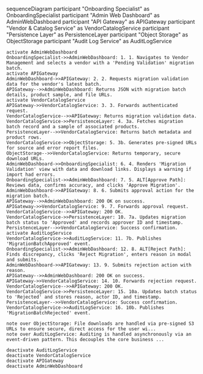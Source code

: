 sequenceDiagram
    participant "Onboarding Specialist" as OnboardingSpecialist
    participant "Admin Web Dashboard" as AdminWebDashboard
    participant "API Gateway" as APIGateway
    participant "Vendor & Catalog Service" as VendorCatalogService
    participant "Persistence Layer" as PersistenceLayer
    participant "Object Storage" as ObjectStorage
    participant "Audit Log Service" as AuditLogService

    activate AdminWebDashboard
    OnboardingSpecialist->>AdminWebDashboard: 1. 1. Navigates to Vendor Management and selects a vendor with a 'Pending Validation' migration batch.
    activate APIGateway
    AdminWebDashboard->>APIGateway: 2. 2. Requests migration validation data for the vendor's latest batch.
    APIGateway-->>AdminWebDashboard: Returns JSON with migration batch details, product sample, and file URLs.
    activate VendorCatalogService
    APIGateway->>VendorCatalogService: 3. 3. Forwards authenticated request.
    VendorCatalogService-->>APIGateway: Returns migration validation data.
    VendorCatalogService->>PersistenceLayer: 4. 3a. Fetches migration batch record and a sample of associated products.
    PersistenceLayer-->>VendorCatalogService: Returns batch metadata and product rows.
    VendorCatalogService->>ObjectStorage: 5. 3b. Generates pre-signed URLs for source and error report files.
    ObjectStorage-->>VendorCatalogService: Returns temporary, secure download URLs.
    AdminWebDashboard->>OnboardingSpecialist: 6. 4. Renders 'Migration Validation' view with data and download links. Displays a warning if import had errors.
    OnboardingSpecialist->>AdminWebDashboard: 7. 5. ALT[Approve Path]: Reviews data, confirms accuracy, and clicks 'Approve Migration'.
    AdminWebDashboard->>APIGateway: 8. 6. Submits approval action for the migration batch.
    APIGateway-->>AdminWebDashboard: 200 OK on success.
    APIGateway->>VendorCatalogService: 9. 7. Forwards approval request.
    VendorCatalogService-->>APIGateway: 200 OK.
    VendorCatalogService->>PersistenceLayer: 10. 7a. Updates migration batch status to 'Approved' and records approver ID and timestamp.
    PersistenceLayer-->>VendorCatalogService: Success confirmation.
    activate AuditLogService
    VendorCatalogService->>AuditLogService: 11. 7b. Publishes 'MigrationBatchApproved' event.
    OnboardingSpecialist->>AdminWebDashboard: 12. 8. ALT[Reject Path]: Finds discrepancy, clicks 'Reject Migration', enters reason in modal and submits.
    AdminWebDashboard->>APIGateway: 13. 9. Submits rejection action with reason.
    APIGateway-->>AdminWebDashboard: 200 OK on success.
    APIGateway->>VendorCatalogService: 14. 10. Forwards rejection request.
    VendorCatalogService-->>APIGateway: 200 OK.
    VendorCatalogService->>PersistenceLayer: 15. 10a. Updates batch status to 'Rejected' and stores reason, actor ID, and timestamp.
    PersistenceLayer-->>VendorCatalogService: Success confirmation.
    VendorCatalogService->>AuditLogService: 16. 10b. Publishes 'MigrationBatchRejected' event.

    note over ObjectStorage: File downloads are handled via pre-signed S3 URLs to ensure secure, direct access for the user wi...
    note over AuditLogService: Auditing is handled asynchronously via an event-driven pattern. This decouples the core business ...

    deactivate AuditLogService
    deactivate VendorCatalogService
    deactivate APIGateway
    deactivate AdminWebDashboard
